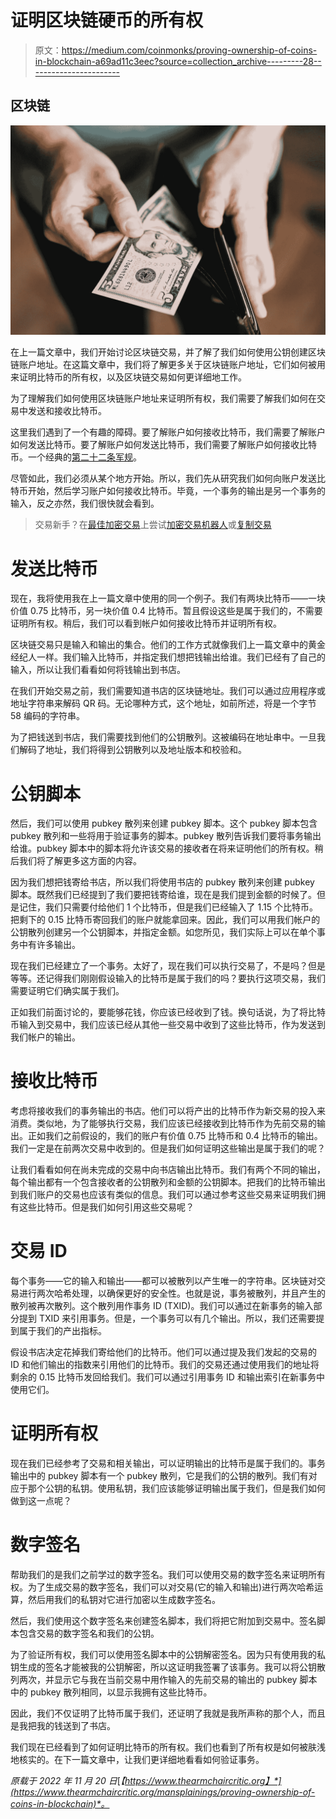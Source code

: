 # 证明区块链硬币的所有权

> 原文：<https://medium.com/coinmonks/proving-ownership-of-coins-in-blockchain-a69ad11c3eec?source=collection_archive---------28----------------------->

## 区块链

![](img/2da6ccf9e0fbccbcb4ef1ce510dc700b.png)

在上一篇文章中，我们开始讨论区块链交易，并了解了我们如何使用公钥创建区块链账户地址。在这篇文章中，我们将了解更多关于区块链账户地址，它们如何被用来证明比特币的所有权，以及区块链交易如何更详细地工作。

为了理解我们如何使用区块链账户地址来证明所有权，我们需要了解我们如何在交易中发送和接收比特币。

这里我们遇到了一个有趣的障碍。要了解账户如何接收比特币，我们需要了解账户如何发送比特币。要了解账户如何发送比特币，我们需要了解账户如何接收比特币。一个经典的[第二十二条军规](https://en.wikipedia.org/wiki/Catch-22_(logic))。

尽管如此，我们必须从某个地方开始。所以，我们先从研究我们如何向账户发送比特币开始，然后学习账户如何接收比特币。毕竟，一个事务的输出是另一个事务的输入，反之亦然，我们很快就会看到。

> 交易新手？在[最佳加密交易](/coinmonks/crypto-exchange-dd2f9d6f3769)上尝试[加密交易机器人](/coinmonks/crypto-trading-bot-c2ffce8acb2a)或[复制交易](/coinmonks/top-10-crypto-copy-trading-platforms-for-beginners-d0c37c7d698c)

# 发送比特币

现在，我将使用我在上一篇文章中使用的同一个例子。我们有两块比特币——一块价值 0.75 比特币，另一块价值 0.4 比特币。暂且假设这些是属于我们的，不需要证明所有权。稍后，我们可以看到帐户如何接收比特币并证明所有权。

区块链交易只是输入和输出的集合。他们的工作方式就像我们上一篇文章中的黄金经纪人一样。我们输入比特币，并指定我们想把钱输出给谁。我们已经有了自己的输入，所以让我们看看如何将钱输出到书店。

在我们开始交易之前，我们需要知道书店的区块链地址。我们可以通过应用程序或地址字符串来解码 QR 码。无论哪种方式，这个地址，如前所述，将是一个字节 58 编码的字符串。

为了把钱送到书店，我们需要找到他们的公钥散列。这被编码在地址串中。一旦我们解码了地址，我们将得到公钥散列以及地址版本和校验和。

# 公钥脚本

然后，我们可以使用 pubkey 散列来创建 pubkey 脚本。这个 pubkey 脚本包含 pubkey 散列和一些将用于验证事务的脚本。pubkey 散列告诉我们要将事务输出给谁。pubkey 脚本中的脚本将允许该交易的接收者在将来证明他们的所有权。稍后我们将了解更多这方面的内容。

因为我们想把钱寄给书店，所以我们将使用书店的 pubkey 散列来创建 pubkey 脚本。既然我们已经提到了我们要把钱寄给谁，现在是我们提到金额的时候了。但是记住，我们只需要付给他们 1 个比特币，但是我们已经输入了 1.15 个比特币。把剩下的 0.15 比特币寄回我们的账户就能拿回来。因此，我们可以用我们帐户的公钥散列创建另一个公钥脚本，并指定金额。如您所见，我们实际上可以在单个事务中有许多输出。

现在我们已经建立了一个事务。太好了，现在我们可以执行交易了，不是吗？但是等等。还记得我们刚刚假设输入的比特币是属于我们的吗？要执行这项交易，我们需要证明它们确实属于我们。

正如我们前面讨论的，要能够花钱，你应该已经收到了钱。换句话说，为了将比特币输入到交易中，我们应该已经从其他一些交易中收到了这些比特币，作为发送到我们帐户的输出。

# 接收比特币

考虑将接收我们的事务输出的书店。他们可以将产出的比特币作为新交易的投入来消费。类似地，为了能够执行交易，我们应该已经接收到比特币作为先前交易的输出。正如我们之前假设的，我们的账户有价值 0.75 比特币和 0.4 比特币的输出。我们一定是在前两次交易中收到的。但是我们如何证明这些输出是属于我们的呢？

让我们看看如何在尚未完成的交易中向书店输出比特币。我们有两个不同的输出，每个输出都有一个包含接收者的公钥散列和金额的公钥脚本。把我们的比特币输出到我们账户的交易也应该有类似的信息。我们可以通过参考这些交易来证明我们拥有这些比特币。但是我们如何引用这些交易呢？

# 交易 ID

每个事务——它的输入和输出——都可以被散列以产生唯一的字符串。区块链对交易进行两次哈希处理，以确保更好的安全性。也就是说，事务被散列，并且产生的散列被再次散列。这个散列用作事务 ID (TXID)。我们可以通过在新事务的输入部分提到 TXID 来引用事务。但是，一个事务可以有几个输出。所以，我们还需要提到属于我们的产出指标。

假设书店决定花掉我们寄给他们的比特币。他们可以通过提及我们发起的交易的 ID 和他们输出的指数来引用他们的比特币。我们的交易还通过使用我们的地址将剩余的 0.15 比特币发回给我们。我们可以通过引用事务 ID 和输出索引在新事务中使用它们。

# 证明所有权

现在我们已经参考了交易和相关输出，可以证明输出的比特币是属于我们的。事务输出中的 pubkey 脚本有一个 pubkey 散列，它是我们的公钥的散列。我们有对应于那个公钥的私钥。使用私钥，我们应该能够证明输出属于我们，但是我们如何做到这一点呢？

# 数字签名

帮助我们的是我们之前学过的数字签名。我们可以使用交易的数字签名来证明所有权。为了生成交易的数字签名，我们可以对交易(它的输入和输出)进行两次哈希运算，然后用我们的私钥对它进行加密以生成数字签名。

然后，我们使用这个数字签名来创建签名脚本，我们将把它附加到交易中。签名脚本包含交易的数字签名和我们的公钥。

为了验证所有权，我们可以使用签名脚本中的公钥解密签名。因为只有使用我的私钥生成的签名才能被我的公钥解密，所以这证明我签署了该事务。我可以将公钥散列两次，并显示它与我在当前交易中用作输入的先前交易的输出的 pubkey 脚本中的 pubkey 散列相同，以显示我拥有这些比特币。

因此，我们不仅证明了比特币属于我们，还证明了我就是我所声称的那个人，而且是我把我的钱送到了书店。

我们现在已经看到了如何证明比特币的所有权。我们也看到了所有权是如何被肤浅地核实的。在下一篇文章中，让我们更详细地看看如何验证事务。

*原载于 2022 年 11 月 20 日*[*【https://www.thearmchaircritic.org】*](https://www.thearmchaircritic.org/mansplainings/proving-ownership-of-coins-in-blockchain)*。*